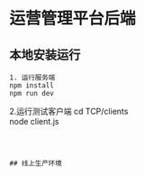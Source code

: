 # 运营管理平台后端

## 本地安装运行
```
1. 运行服务端
npm install
npm run dev
```
2.运行测试客户端
cd TCP/clients  
node client.js
```



## 线上生产环境

